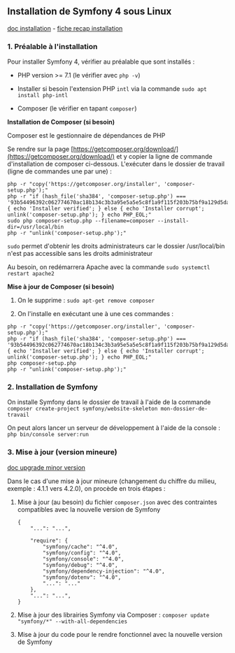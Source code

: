 ## Installation de Symfony 4 sous Linux

[doc installation](https://symfony.com/doc/current/setup.html) - 
[fiche recap installation](https://github.com/O-clock-Alumni/fiches-recap/blob/master/symfony/themes/symfony-basics.md)

### 1. Préalable à l'installation

Pour installer Symfony 4, vérifier au préalable que sont installés :

* PHP version >= 7.1 (le vérifier avec `php -v`)

* Installer si besoin l'extension PHP `intl` via la commande `sudo apt install php-intl`

* Composer (le vérifier en tapant `composer`)

**Installation de Composer (si besoin)**

Composer est le gestionnaire de dépendances de PHP

Se rendre sur la page [https://getcomposer.org/download/](https://getcomposer.org/download/) et y copier la ligne de commande d'installation de composer ci-dessous. L'exécuter dans le dossier de travail (ligne de commandes une par une) :

```
php -r "copy('https://getcomposer.org/installer', 'composer-setup.php');"
php -r "if (hash_file('sha384', 'composer-setup.php') === '93b54496392c062774670ac18b134c3b3a95e5a5e5c8f1a9f115f203b75bf9a129d5daa8ba6a13e2cc8a1da0806388a8') { echo 'Installer verified'; } else { echo 'Installer corrupt'; unlink('composer-setup.php'); } echo PHP_EOL;"
sudo php composer-setup.php --filename=composer --install-dir=/usr/local/bin
php -r "unlink('composer-setup.php');"
```

`sudo` permet d'obtenir les droits administrateurs car le dossier /usr/local/bin n'est pas accessible sans les droits administrateur

Au besoin, on redémarrera Apache avec la commande `sudo systemctl restart apache2`

**Mise à jour de Composer (si besoin)**

1. On le supprime : `sudo apt-get remove composer`

2. On l'installe en exécutant une à une ces commandes :

```
php -r "copy('https://getcomposer.org/installer', 'composer-setup.php');"
php -r "if (hash_file('sha384', 'composer-setup.php') === '93b54496392c062774670ac18b134c3b3a95e5a5e5c8f1a9f115f203b75bf9a129d5daa8ba6a13e2cc8a1da0806388a8') { echo 'Installer verified'; } else { echo 'Installer corrupt'; unlink('composer-setup.php'); } echo PHP_EOL;"
php composer-setup.php
php -r "unlink('composer-setup.php');"
```

### 2. Installation de Symfony

On installe Symfony dans le dossier de travail à l'aide de la commande `composer create-project symfony/website-skeleton mon-dossier-de-travail`

On peut alors lancer un serveur de développement à l'aide de la console : `php bin/console server:run`

### 3. Mise à jour (version mineure)

[doc upgrade minor version](https://symfony.com/doc/current/setup/upgrade_minor.html)

Dans le cas d'une mise à jour mineure (changement du chiffre du milieu, exemple : 4.1.1 vers 4.2.0), on procède en trois étapes :

1. Mise à jour (au besoin) du fichier `composer.json` avec des contraintes compatibles avec la nouvelle version de Symfony

    ```
    {
        "...": "...",

        "require": {
            "symfony/cache": "^4.0",
            "symfony/config": "^4.0",
            "symfony/console": "^4.0",
            "symfony/debug": "^4.0",
            "symfony/dependency-injection": "^4.0",
            "symfony/dotenv": "^4.0",
            "...": "..."
        },
        "...": "...",
    }
    ```

1. Mise à jour des librairies Symfony via Composer : `composer update "symfony/*" --with-all-dependencies`

1. Mise à jour du code pour le rendre fonctionnel avec la nouvelle version de Symfony